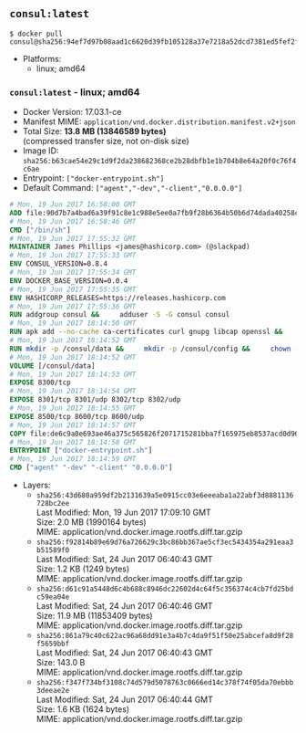 ## `consul:latest`

```console
$ docker pull consul@sha256:94ef7d97b08aad1c6620d39fb105128a37e7218a52dcd7381ed5fef2fb3207da
```

-	Platforms:
	-	linux; amd64

### `consul:latest` - linux; amd64

-	Docker Version: 17.03.1-ce
-	Manifest MIME: `application/vnd.docker.distribution.manifest.v2+json`
-	Total Size: **13.8 MB (13846589 bytes)**  
	(compressed transfer size, not on-disk size)
-	Image ID: `sha256:b63cae54e29c1d9f2da238682368ce2b28dbfb1e1b704b8e64a20f0c76f4c6ae`
-	Entrypoint: `["docker-entrypoint.sh"]`
-	Default Command: `["agent","-dev","-client","0.0.0.0"]`

```dockerfile
# Mon, 19 Jun 2017 16:58:00 GMT
ADD file:90d7b7a4bad6a39f91c8e1c988e5ee0a7fb9f28b6364b50b6d74dada40258cca in / 
# Mon, 19 Jun 2017 16:58:46 GMT
CMD ["/bin/sh"]
# Mon, 19 Jun 2017 17:55:32 GMT
MAINTAINER James Phillips <james@hashicorp.com> (@slackpad)
# Mon, 19 Jun 2017 17:55:33 GMT
ENV CONSUL_VERSION=0.8.4
# Mon, 19 Jun 2017 17:55:34 GMT
ENV DOCKER_BASE_VERSION=0.0.4
# Mon, 19 Jun 2017 17:55:35 GMT
ENV HASHICORP_RELEASES=https://releases.hashicorp.com
# Mon, 19 Jun 2017 17:55:36 GMT
RUN addgroup consul &&     adduser -S -G consul consul
# Mon, 19 Jun 2017 18:14:50 GMT
RUN apk add --no-cache ca-certificates curl gnupg libcap openssl &&     gpg --keyserver pgp.mit.edu --recv-keys 91A6E7F85D05C65630BEF18951852D87348FFC4C &&     mkdir -p /tmp/build &&     cd /tmp/build &&     wget ${HASHICORP_RELEASES}/docker-base/${DOCKER_BASE_VERSION}/docker-base_${DOCKER_BASE_VERSION}_linux_amd64.zip &&     wget ${HASHICORP_RELEASES}/docker-base/${DOCKER_BASE_VERSION}/docker-base_${DOCKER_BASE_VERSION}_SHA256SUMS &&     wget ${HASHICORP_RELEASES}/docker-base/${DOCKER_BASE_VERSION}/docker-base_${DOCKER_BASE_VERSION}_SHA256SUMS.sig &&     gpg --batch --verify docker-base_${DOCKER_BASE_VERSION}_SHA256SUMS.sig docker-base_${DOCKER_BASE_VERSION}_SHA256SUMS &&     grep ${DOCKER_BASE_VERSION}_linux_amd64.zip docker-base_${DOCKER_BASE_VERSION}_SHA256SUMS | sha256sum -c &&     unzip docker-base_${DOCKER_BASE_VERSION}_linux_amd64.zip &&     cp bin/gosu bin/dumb-init /bin &&     wget ${HASHICORP_RELEASES}/consul/${CONSUL_VERSION}/consul_${CONSUL_VERSION}_linux_amd64.zip &&     wget ${HASHICORP_RELEASES}/consul/${CONSUL_VERSION}/consul_${CONSUL_VERSION}_SHA256SUMS &&     wget ${HASHICORP_RELEASES}/consul/${CONSUL_VERSION}/consul_${CONSUL_VERSION}_SHA256SUMS.sig &&     gpg --batch --verify consul_${CONSUL_VERSION}_SHA256SUMS.sig consul_${CONSUL_VERSION}_SHA256SUMS &&     grep consul_${CONSUL_VERSION}_linux_amd64.zip consul_${CONSUL_VERSION}_SHA256SUMS | sha256sum -c &&     unzip -d /bin consul_${CONSUL_VERSION}_linux_amd64.zip &&     cd /tmp &&     rm -rf /tmp/build &&     apk del gnupg openssl &&     rm -rf /root/.gnupg
# Mon, 19 Jun 2017 18:14:52 GMT
RUN mkdir -p /consul/data &&     mkdir -p /consul/config &&     chown -R consul:consul /consul
# Mon, 19 Jun 2017 18:14:52 GMT
VOLUME [/consul/data]
# Mon, 19 Jun 2017 18:14:53 GMT
EXPOSE 8300/tcp
# Mon, 19 Jun 2017 18:14:54 GMT
EXPOSE 8301/tcp 8301/udp 8302/tcp 8302/udp
# Mon, 19 Jun 2017 18:14:55 GMT
EXPOSE 8500/tcp 8600/tcp 8600/udp
# Mon, 19 Jun 2017 18:14:57 GMT
COPY file:de6c9a0e693ae46a375c565826f2071715281bba7f165975eb8537acd0d96ff4 in /usr/local/bin/docker-entrypoint.sh 
# Mon, 19 Jun 2017 18:14:58 GMT
ENTRYPOINT ["docker-entrypoint.sh"]
# Mon, 19 Jun 2017 18:14:59 GMT
CMD ["agent" "-dev" "-client" "0.0.0.0"]
```

-	Layers:
	-	`sha256:43d680a959df2b2131639a5e0915cc03e6eeeaba1a22abf3d8881136728bc2ee`  
		Last Modified: Mon, 19 Jun 2017 17:09:10 GMT  
		Size: 2.0 MB (1990164 bytes)  
		MIME: application/vnd.docker.image.rootfs.diff.tar.gzip
	-	`sha256:f92814b89e69d76a726629c3bc86bb367ae5cf3ec5434354a291eaa3b51589f0`  
		Last Modified: Sat, 24 Jun 2017 06:40:43 GMT  
		Size: 1.2 KB (1249 bytes)  
		MIME: application/vnd.docker.image.rootfs.diff.tar.gzip
	-	`sha256:d61c91a5448d6c4b688c8946dc22602d4c64f5c356374c4cb7fd25bdc59ea04e`  
		Last Modified: Sat, 24 Jun 2017 06:40:46 GMT  
		Size: 11.9 MB (11853409 bytes)  
		MIME: application/vnd.docker.image.rootfs.diff.tar.gzip
	-	`sha256:861a79c40c622ac96a68dd91e3a4b7c4da9f51f50e25abcefa8d9f28f5659bbf`  
		Last Modified: Sat, 24 Jun 2017 06:40:43 GMT  
		Size: 143.0 B  
		MIME: application/vnd.docker.image.rootfs.diff.tar.gzip
	-	`sha256:f347f734bf3108c74d579d5078763c0666ed14c378f74f05da70ebbb3deeae2e`  
		Last Modified: Sat, 24 Jun 2017 06:40:44 GMT  
		Size: 1.6 KB (1624 bytes)  
		MIME: application/vnd.docker.image.rootfs.diff.tar.gzip
